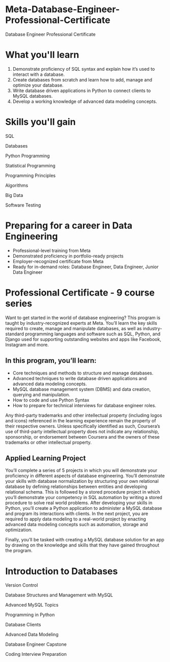 # Meta-Database-Engineer-Professional-Certificate
Database Engineer Professional Certificate

# What you'll learn
1. Demonstrate proficiency of SQL syntax and explain how it’s used to interact with a database.
2. Create databases from scratch and learn how to add, manage and optimize your database.
3. Write database driven applications in Python to connect clients to MySQL databases.
4. Develop a working knowledge of advanced data modeling concepts.

# Skills you'll gain

SQL

Databases

Python Programming

Statistical Programming

Programming Principles

Algorithms

Big Data

Software Testing


# Preparing for a career in Data Engineering
- Professional-level training from Meta
- Demonstrated proficiency in portfolio-ready projects
- Employer-recognized certificate from Meta
- Ready for in-demand roles: Database Engineer, Data Engineer, Junior Data Engineer

# Professional Certificate - 9 course series
Want to get started in the world of database engineering? This program is taught by industry-recognized experts at Meta. You’ll learn the key skills required to create, manage and manipulate databases, as well as industry-standard programming languages and software such as SQL, Python, and Django used for supporting outstanding websites and apps like Facebook, Instagram and more.

## In this program, you’ll learn:

- Core techniques and methods to structure and manage databases. 
- Advanced techniques to write database driven applications and advanced data modeling concepts. 
- MySQL database management system (DBMS) and data creation, querying and manipulation.
- How to code and use Python Syntax
- How to prepare for technical interviews for database engineer roles.


Any third-party trademarks and other intellectual property (including logos and icons) referenced in the learning experience remain the property of their respective owners. Unless specifically identified as such, Coursera’s use of third-party intellectual property does not indicate any relationship, sponsorship, or endorsement between Coursera and the owners of these trademarks or other intellectual property.

## Applied Learning Project
You’ll complete a series of 5 projects in which you will demonstrate your proficiency in different aspects of database engineering. You’ll demonstrate your skills with database normalization by structuring your own relational database by defining relationships between entities and developing relational schema. This is followed by a stored procedure project in which you’ll demonstrate your competency in SQL automation by writing a stored procedure to solve real world problems. After developing your skills in Python, you’ll create a Python application to administer a MySQL database and program its interactions with clients. In the next project, you are required to apply data modeling to a real-world project by enacting advanced data modeling concepts such as automation, storage and optimization. 


Finally, you’ll be tasked with creating a MySQL database solution for an app by drawing on the knowledge and skills that they have gained throughout the program.

# Introduction to Databases

Version Control




Database Structures and Management with MySQL



Advanced MySQL Topics



Programming in Python



Database Clients



Advanced Data Modeling


Database Engineer Capstone



Coding Interview Preparation
